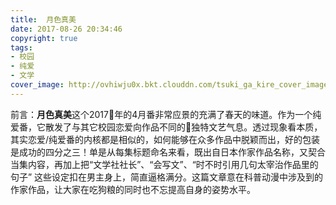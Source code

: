 ```yaml
---
title:  月色真美
date: 2017-08-26 20:34:46
copyright: true
tags:
- 校园
- 纯爱
- 文学
cover_image: http://ovhiwju0x.bkt.clouddn.com/tsuki_ga_kire_cover_image.jpg
---
```


前言：**月色真美**这个2017年的4月番非常应景的充满了春天的味道。作为一个纯爱番，它散发了与其它校园恋爱向作品不同的独特文艺气息。透过现象看本质，其实恋爱/纯爱番的内核都是相似的，如何能够在众多作品中脱颖而出，好的包装是成功的四分之三！单是从每集标题命名来看，既出自日本作家作品名称，又契合当集内容，再加上把“文学社社长”、“会写文”、“时不时引用几句太宰治作品里的句子” 这些设定扣在男主身上，简直逼格满分。这篇文章意在科普动漫中涉及到的作家作品，让大家在吃狗粮的同时也不忘提高自身的姿势水平。

<!--more-->

[^_^]: 可以从该番中涉及的作者出发来构思文章


<!-- #### 第一话：春与修罗

`月色真美`的第一话`春与修罗`（亦被译作春天与阿修罗）是宫泽贤治生前出版的唯一诗集。不过似乎他本人并不想称这本合集为“诗集”，而是标注为“心象素描 春天与阿修罗”。

##### 宫泽贤治 (8/27/1896 － 9/21/1933)
对于喜爱文学，尤其是日本文学的人，宫泽贤治并不是一个陌生的名字。当然，对于动漫迷们来说，可能更多人是通过`文豪野犬`知道这位作家/诗人。 宫泽贤治出生于商人家庭，算是一个富二代。然而他并没有过着舒适的生活，而是选择下乡务农，和农民生活在一起。所谓“下乡务农”并不是简简单单体验生活，而是一种“苦行僧”式的修行，最终以近乎“过劳死”（劳累过度，营养失调，肺病）的方式拉下了人生的帷幕。

在`文豪野犬`里，宫泽贤治的技能是`无惧风雨`。`无惧风雨`（或不畏风雨）算是`春与修罗`中最为人熟识的一首诗。 -->

<!-- ```
不畏风兮
不畏雨
耐得寒冬
耐得暑
``` -->
<!-- ![vertical](http://www.acg6.com/upload/char/pic/7581.jpg) -->
